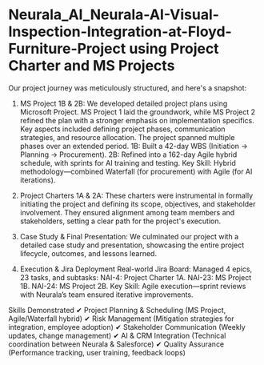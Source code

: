 # Neurala_AI_Neurala-AI-Visual-Inspection-Integration-at-Floyd-Furniture-Project using Project Charter and MS Projects
Our project journey was meticulously structured, and here's a snapshot:

1) MS Project 1B & 2B: We developed detailed project plans using Microsoft Project. MS Project 1 laid the groundwork, while MS Project 2 refined the plan with a stronger emphasis on implementation specifics. Key aspects included defining project phases, communication strategies, and resource allocation. The project spanned multiple phases over an extended period.
1B: Built a 42-day WBS (Initiation → Planning → Procurement).
2B: Refined into a 162-day Agile hybrid schedule, with sprints for AI training and testing.
Key Skill: Hybrid methodology—combined Waterfall (for procurement) with Agile (for AI iterations). 

2) Project Charters 1A & 2A: These charters were instrumental in formally initiating the project and defining its scope, objectives, and stakeholder involvement. They ensured alignment among team members and stakeholders, setting a clear path for the project's execution. 

3) Case Study & Final Presentation: We culminated our project with a detailed case study and presentation, showcasing the entire project lifecycle, outcomes, and lessons learned. 

4) Execution & Jira Deployment
Real-world Jira Board: Managed 4 epics, 23 tasks, and subtasks:
NAI-4: Project Charter 1A.
NAI-23: MS Project 1B.
NAI-24: MS Project 2B.
Key Skill: Agile execution—sprint reviews with Neurala’s team ensured iterative improvements.

Skills Demonstrated
✔ Project Planning & Scheduling (MS Project, Agile/Waterfall hybrid)
✔ Risk Management (Mitigation strategies for integration, employee adoption)
✔ Stakeholder Communication (Weekly updates, change management)
✔ AI & CRM Integration (Technical coordination between Neurala & Salesforce)
✔ Quality Assurance (Performance tracking, user training, feedback loops)
